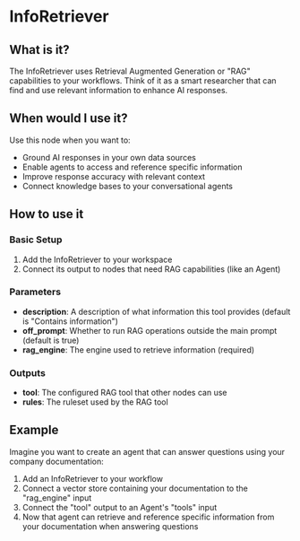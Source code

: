 # InfoRetriever

## What is it?

The InfoRetriever uses Retrieval Augmented Generation or "RAG" capabilities to your workflows. Think of it as a smart researcher that can find and use relevant information to enhance AI responses.

## When would I use it?

Use this node when you want to:

- Ground AI responses in your own data sources
- Enable agents to access and reference specific information
- Improve response accuracy with relevant context
- Connect knowledge bases to your conversational agents

## How to use it

### Basic Setup

1. Add the InfoRetriever to your workspace
1. Connect its output to nodes that need RAG capabilities (like an Agent)

### Parameters

- **description**: A description of what information this tool provides (default is "Contains information")
- **off_prompt**: Whether to run RAG operations outside the main prompt (default is true)
- **rag_engine**: The engine used to retrieve information (required)

### Outputs

- **tool**: The configured RAG tool that other nodes can use
- **rules**: The ruleset used by the RAG tool

## Example

Imagine you want to create an agent that can answer questions using your company documentation:

1. Add an InfoRetriever to your workflow
1. Connect a vector store containing your documentation to the "rag_engine" input
1. Connect the "tool" output to an Agent's "tools" input
1. Now that agent can retrieve and reference specific information from your documentation when answering questions